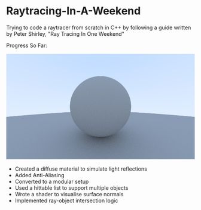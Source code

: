 # Raytracing-In-A-Weekend
 Trying to code a raytracer from scratch in C++ by following a guide written by Peter Shirley, "Ray Tracing In One Weekend"

 Progress So Far:

![alt text](https://github.com/Vishi-Ali/Raytracing-In-A-Weekend/blob/main/build/output%20preview.jpg)

- Created a diffuse material to simulate light reflections
- Added Anti-Aliasing
- Converted to a modular setup
- Used a hittable list to support multiple objects
- Wrote a shader to visualise surface normals
- Implemented ray-object intersection logic
